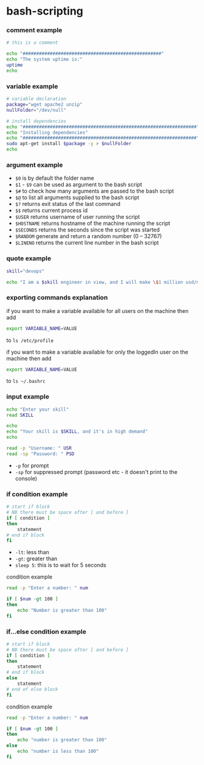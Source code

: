 # bash-scripting

### comment example

```bash
# this is a comment

echo "###################################################"
echo "The system uptime is:"
uptime
echo 
```

### variable example

```bash
# variable declaration
package="wget apache2 unzip"
nullFolder="/dev/null"

# install dependencies
echo "################################################################"
echo "Installing dependencies"
echo "################################################################"
sudo apt-get install $package -y > $nullFolder
echo
```

### argument example

- `$0` is by default the folder name
- `$1` - `$9` can be used as argument to the bash script
- `$#` to check how many arguments are passed to the bash script
- `$@` to list all arguments supplied to the bash script
- `$?` returns exit status of the last command
- `$$` returns current process id
- `$USER` returns username of user running the script
- `$HOSTNAME` returns hostname of the machine running the script
- `$SECONDS` returns the seconds since the script was started
- `$RANDOM` generate and return a random number (0 – 32767)
- `$LINENO` returns the current line number in the bash script

### quote example

```bash
skill="devops"

echo "I am a $skill engineer in view, and I will make \$1 million usd/month"
```

### exporting commands explanation

if you want to make a variable available for all users on the machine then add

```bash
export VARIABLE_NAME=VALUE
```

to `ls /etc/profile`

if you want to make a variable available for only the loggedIn user  on the machine then add

```bash
export VARIABLE_NAME=VALUE
```

to `ls ~/.bashrc`

### input example

```bash
echo "Enter your skill"
read SKILL

echo 
echo "Your skill is $SKILL, and it's in high demand"
echo

read -p "Username: " USR
read -sp "Password: " PSD
```

- `-p` for prompt
- `-sp` for suppressed prompt (password etc - it doesn't print to the console)

### if condition example

```bash
# start if block
# NB there must be space after [ and before ]
if [ condition ]
then
    statement
# end if block
fi
```

- `-lt`: less than
- `-gt`: greater than
- `sleep 5`: this is to wait for 5 seconds

condition example

```bash
read -p "Enter a number: " num

if [ $num -gt 100 ]
then
    echo "Number is greater than 100"
fi
```

### if...else condition example

```bash
# start if block
# NB there must be space after [ and before ]
if [ condition ]
then
    statement
# end if block
else
    statement
# end of else block
fi
```

condition example

```bash
read -p "Enter a number: " num

if [ $num -gt 100 ]
then
    echo "number is greater than 100"
else
    echo "number is less than 100"
fi
```
